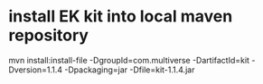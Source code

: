 # install EK kit into local maven repository

mvn install:install-file -DgroupId=com.multiverse -DartifactId=kit -Dversion=1.1.4 -Dpackaging=jar -Dfile=kit-1.1.4.jar